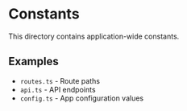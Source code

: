 # Constants

This directory contains application-wide constants.

## Examples

- `routes.ts` - Route paths
- `api.ts` - API endpoints
- `config.ts` - App configuration values

